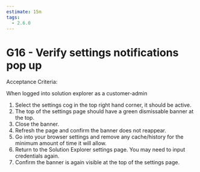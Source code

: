 ```yaml
---
estimate: 15m
tags:
  - 2.6.0
---
```


# G16 - Verify settings notifications pop up

Acceptance Criteria:

When logged into solution explorer as a customer-admin

1. Select the settings cog in the top right hand corner, it should be active.
2. The top of the settings page should have a green dismissable banner at the top.
3. Close the banner.
4. Refresh the page and confirm the banner does not reappear.
5. Go into your browser settings and remove any cache/history for the minimum amount of time it will allow.
6. Return to the Solution Explorer settings page. You may need to input credentials again.
7. Confirm the banner is again visible at the top of the settings page.
